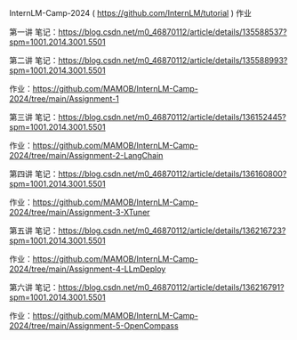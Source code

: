 InternLM-Camp-2024 ( https://github.com/InternLM/tutorial ) 作业

第一讲
笔记：https://blog.csdn.net/m0_46870112/article/details/135588537?spm=1001.2014.3001.5501

第二讲
笔记：https://blog.csdn.net/m0_46870112/article/details/135588993?spm=1001.2014.3001.5501

作业：https://github.com/MAMOB/InternLM-Camp-2024/tree/main/Assignment-1

第三讲
笔记：https://blog.csdn.net/m0_46870112/article/details/136152445?spm=1001.2014.3001.5501

作业：https://github.com/MAMOB/InternLM-Camp-2024/tree/main/Assignment-2-LangChain

第四讲
笔记：https://blog.csdn.net/m0_46870112/article/details/136160800?spm=1001.2014.3001.5501

作业：https://github.com/MAMOB/InternLM-Camp-2024/tree/main/Assignment-3-XTuner

第五讲
笔记：https://blog.csdn.net/m0_46870112/article/details/136216723?spm=1001.2014.3001.5501

作业：https://github.com/MAMOB/InternLM-Camp-2024/tree/main/Assignment-4-LLmDeploy

第六讲
笔记：https://blog.csdn.net/m0_46870112/article/details/136216791?spm=1001.2014.3001.5501

作业：https://github.com/MAMOB/InternLM-Camp-2024/tree/main/Assignment-5-OpenCompass
